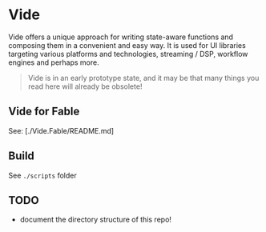 # Vide

Vide offers a unique approach for writing state-aware functions and composing them in a convenient and easy way. It is used for UI libraries targeting various platforms and technologies, streaming / DSP, workflow engines and perhaps more.

> Vide is in an early prototype state, and it may be that many things you read here will already be obsolete!

## Vide for Fable

See: [./Vide.Fable/README.md]

## Build

See `./scripts` folder

## TODO

- document the directory structure of this repo!
